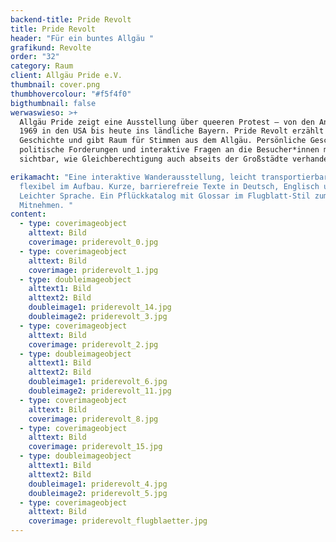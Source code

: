 ```yaml
---
backend-title: Pride Revolt
title: Pride Revolt
header: "Für ein buntes Allgäu "
grafikund: Revolte
order: "32"
category: Raum
client: Allgäu Pride e.V.
thumbnail: cover.png
thumbhovercolour: "#f5f4f0"
bigthumbnail: false
werwaswieso: >+
  Allgäu Pride zeigt eine Ausstellung über queeren Protest – von den Anfängen
  1969 in den USA bis heute ins ländliche Bayern. Pride Revolt erzählt queere
  Geschichte und gibt Raum für Stimmen aus dem Allgäu. Persönliche Geschichten,
  politische Forderungen und interaktive Fragen an die Besucher*innen machen
  sichtbar, wie Gleichberechtigung auch abseits der Großstädte verhandelt wird.

erikamacht: "Eine interaktive Wanderausstellung, leicht transportierbar und
  flexibel im Aufbau. Kurze, barrierefreie Texte in Deutsch, Englisch und
  Leichter Sprache. Ein Pflückkatalog mit Glossar im Flugblatt-Stil zum
  Mitnehmen. "
content:
  - type: coverimageobject
    alttext: Bild
    coverimage: priderevolt_0.jpg
  - type: coverimageobject
    alttext: Bild
    coverimage: priderevolt_1.jpg
  - type: doubleimageobject
    alttext1: Bild
    alttext2: Bild
    doubleimage1: priderevolt_14.jpg
    doubleimage2: priderevolt_3.jpg
  - type: coverimageobject
    alttext: Bild
    coverimage: priderevolt_2.jpg
  - type: doubleimageobject
    alttext1: Bild
    alttext2: Bild
    doubleimage1: priderevolt_6.jpg
    doubleimage2: priderevolt_11.jpg
  - type: coverimageobject
    alttext: Bild
    coverimage: priderevolt_8.jpg
  - type: coverimageobject
    alttext: Bild
    coverimage: priderevolt_15.jpg
  - type: doubleimageobject
    alttext1: Bild
    alttext2: Bild
    doubleimage1: priderevolt_4.jpg
    doubleimage2: priderevolt_5.jpg
  - type: coverimageobject
    alttext: Bild
    coverimage: priderevolt_flugblaetter.jpg
---
```

